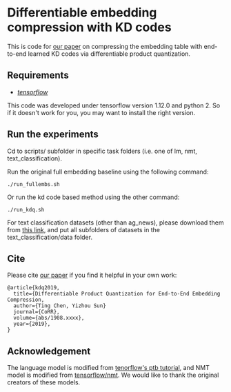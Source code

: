 Differentiable embedding compression with KD codes
================================================================================

This is code for [our paper](https://arxiv.org/abs/1908.xxxx) on compressing the embedding table with end-to-end learned KD codes via differentiable product quantization.

## Requirements

* *[tensorflow](https://github.com/rusty1s/pytorch_geometric/releases)*

This code was developed under tensorflow version 1.12.0 and python 2. So if it doesn't work for you, you may want to install the right version.


## Run the experiments

Cd to scripts/ subfolder in specific task folders (i.e. one of lm, nmt, text_classification).

Run the original full embedding baseline using the following command:
```
./run_fullembs.sh
```
Or run the kd code based method using the other command:
```
./run_kdq.sh
```

For text classification datasets (other than ag_news), please download them from [this link](https://www.dropbox.com/s/8k7whejju4a8w7d/text_classification_kdq.zip?dl=0), and put all subfolders of datasets in the text_classification/data folder.

## Cite

Please cite [our paper](https://arxiv.org/abs/1908.xxxx) if you find it helpful in your own work:

```
@article{kdq2019,
  title={Differentiable Product Quantization for End-to-End Embedding Compression,
  author={Ting Chen, Yizhou Sun}
  journal={CoRR},
  volume={abs/1908.xxxx},
  year={2019},
}
```

## Acknowledgement

The language model is modified from [tenorflow's ptb tutorial](https://github.com/tensorflow/models/tree/master/tutorials/rnn/ptb), and NMT model is modified from [tensorflow/nmt](https://github.com/tensorflow/nmt). We would like to thank the original creators of these models.
